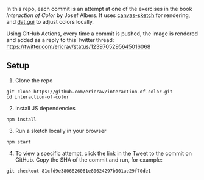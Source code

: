 In this repo, each commit is an attempt at one of the exercises in the book *Interaction of Color* by Josef Albers. It uses [canvas-sketch](https://github.com/mattdesl/canvas-sketch) for rendering, and [dat.gui](https://github.com/dataarts/dat.gui) to adjust colors locally.

Using GitHub Actions, every time a commit is pushed, the image is rendered and added as a reply to this Twitter thread: https://twitter.com/ericrav/status/1239705295645016068

## Setup

1. Clone the repo

```
git clone https://github.com/ericrav/interaction-of-color.git
cd interaction-of-color
```

2. Install JS dependencies

```
npm install
```

3. Run a sketch locally in your browser

```
npm start
```

4. To view a specific attempt, click the link in the Tweet to the commit on GitHub. Copy the SHA of the commit and run, for example:
```
git checkout 81cfd9e3806826061e80624297b001ae29f70de1
```
